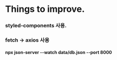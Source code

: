 # Things to improve.

### styled-components 사용.

### fetch -> axios 사용

#### npx json-server --watch data/db.json --port 8000
